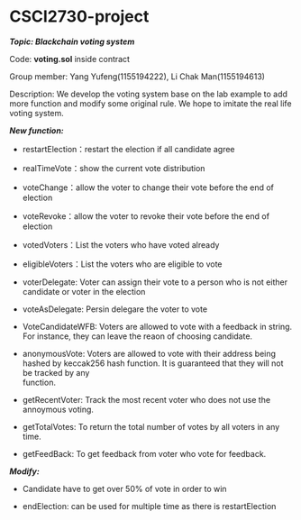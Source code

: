 # CSCI2730-project

**_Topic: Blackchain voting system_**

Code: **voting.sol** inside contract

Group member: Yang Yufeng(1155194222), Li Chak Man(1155194613)

Description: We develop the voting system base on the lab example to add more function and modify some original rule. We hope to imitate the real life voting system. 

**_New function:_**<br/> 

- restartElection：restart the election if all candidate agree

- realTimeVote：show the current vote distribution

- voteChange：allow the voter to change their vote before the end of election

- voteRevoke：allow the voter to revoke their vote before the end of election

- votedVoters：List the voters who have voted already

- eligibleVoters：List the voters who are eligible to vote

- voterDelegate: Voter can assign their vote to a person who is not either candidate or voter in the election

- voteAsDelegate: Persin delegare the voter to vote

- VoteCandidateWFB: Voters are allowed to vote with a feedback in string. For instance, they can leave the reaon of choosing candidate.

- anonymousVote: Voters are allowed to vote with their address being hashed by keccak256 hash function. It is guaranteed that they will not be tracked by any     
  function.

- getRecentVoter: Track the most recent voter who does not use the annoymous voting.

- getTotalVotes: To return the total number of votes by all voters in any time.

- getFeedBack: To get feedback from voter who vote for feedback.

**_Modify:_**

-  Candidate have to get over 50% of vote in order to win 

- endElection: can be used for multiple time as there is restartElection
